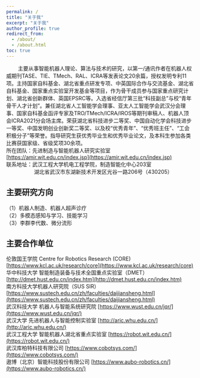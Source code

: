 ```yaml
---
permalink: /
title: "关于我"
excerpt: "关于我"
author_profile: true
redirect_from:
  - /about/
  - /about.html
toc: true
---
```


&nbsp;&nbsp;&nbsp;&nbsp;&nbsp;&nbsp;&nbsp;&nbsp;主要从事智能机器人理论、算法与技术的研究，以第一/通讯作者在机器人权威期刊TASE、TIE、TMech、RAL、ICRA等发表论文20余篇，授权发明专利11项。主持国家自科基金、湖北省重点研发专项、中英国际合作与交流基金、湖北省自科基金、国家重点实验室开发基金等项目，作为骨干成员参与国家重点研究计划、湖北省创新群体、英国EPSRC等。入选省经信厅第三批“科技副总”与校“青年骨干人才计划”。兼任湖北省人工智能学会理事、亚太人工智能学会武汉分会理事、国家自科基金函评专家及TRO/TMech/ICRA/IROS等期刊审稿人、机器人顶会ICRA2021分会场主席。荣获湖北省科技进步二等奖、中国自动化学会科技进步一等奖、中国发明创业创新奖二等奖、以及校“优秀青年”、“优秀班主任”、“工会积极分子”等荣誉。指导研究生获优秀毕业生和优秀毕业论文，及本科生参加各类比赛获国家级、省级奖项30余项。<br>
所在团队：先进制造与智能机器人研究实验室 [https://amir.wit.edu.cn/index.jsp](https://amir.wit.edu.cn/index.jsp) <br>
联系地址：武汉工程大学机电工程学院，制造智能化中心203室<br>
&nbsp;&nbsp;&nbsp;&nbsp;&nbsp;&nbsp;&nbsp;&nbsp;&nbsp;&nbsp;&nbsp;&nbsp;&nbsp;&nbsp;&nbsp;&nbsp;&nbsp;&nbsp;
湖北省武汉市东湖新技术开发区光谷一路206号（430205）
<!-- 副教授，武汉工程大学  <br>
机电工程学院，智能制造中心203室 <br>
邮箱: hustfzt@gmail.com <br>
地址: 湖北省武汉市东湖新技术开发区光谷一路206号（430205） -->


## 主要研究方向


（1）机器人制造、机器人超声诊疗<br>
（2）多模态感知与学习、技能学习<br>
（3）李群李代数、微分流形

## 主要合作单位
伦敦国王学院 Centre for Robotics Research (CORE)  [https://www.kcl.ac.uk/research/core](https://www.kcl.ac.uk/research/core) <br>
华中科技大学 智能制造装备与技术全国重点实验室（DMET） [http://dmet.hust.edu.cn/index.htm](http://dmet.hust.edu.cn/index.htm) <br>
南方科技大学机器人研究院（SUS SIR） [https://www.sustech.edu.cn/zh/faculties/daijiansheng.html](https://www.sustech.edu.cn/zh/faculties/daijiansheng.html) <br>
武汉科技大学 机器人与智能系统研究院 [https://www.wust.edu.cn/jqr/](https://www.wust.edu.cn/jqr/) <br>
武汉大学 先进机器人与智能控制实验室 [http://aric.whu.edu.cn/](http://aric.whu.edu.cn/) <br>
武汉工程大学 智能机器人湖北省重点实验室 [https://robot.wit.edu.cn/](https://robot.wit.edu.cn/) <br>
武汉库柏特科技有限公司 [https://www.cobotsys.com/](https://www.cobotsys.com/) <br>
遨博（北京）智能科技股份有限公司 [https://www.aubo-robotics.cn/](https://www.aubo-robotics.cn/) <br>

<!-- &nbsp;&nbsp;&nbsp;&nbsp;&nbsp;&nbsp;&nbsp;&nbsp;机器人在制造和医疗领域的理论和应用，包括机器人运动学/动力学，机器人-机器人/人协作及多模态感知等，寻找先进算法与最终质量之间的内在联系，使机器人系统得到高效、精确控制，并实现机器人高灵活性。 -->

<!-- ## 教育背景

* 2010年9月至2016年3月，华中科技大学，机械电子工程，博士（硕博连读）

* 2006年9月至2010年6月，河南科技大学，机械设计制造及其自动化，学士

## 工作经历

* 2021年11月至今，武汉工程大学，副教授
* 2016年6月至2021年11月，武汉工程大学，讲师
* 2019年12月至2020年12月，伦敦国王学院，博士后

## 主持或参与的科研项目

[1]	湖北省技术创新计划重点研发专项，智能商品零售系统关键技术研究与应用，2023/01-2025/12，主持，在研。 <br>
[2]	国家青年基金项目，51805380，基于Clifford代数的复杂曲面机器人铣削轨迹误差补偿策略研究，2019/01-2021/12，主持，已结题。 <br>
[3]	湖北省青年基金项目，2017CFB346，面向相贯线曲线焊接的多机器人协作运动控制研究，2018/01-2019/12，主持，已结题。 <br>
[4]	国家重点实验室开放基金，DMETKF2022019，基于装配技能学习的双臂协作机器人自适应柔顺控制研究，2022/01-2023/12, 主持，在研。 <br>
[5]	中英国际合作与交流项目，IEC\NSFC\211345，Precise Trajectory-Tracking Control for Robotic Seam Welding based on Multi-Sensor Fusion，2022/4-2024/3，中方负责人，在研。 <br>
[6]	国家面上基金项目，51875415，复杂空间曲线型D类焊缝的多机器人协调运动轨迹生成及其自学习控制，2019/01-2022/12，参与。 <br>
[7]	湖北省创新群体项目，2019CFA026，面向大型化工装备的多机器人智能焊割一体化技术研究与应用，2019/1-2022/12，参与。 <br>
[8]	国家重点研发计划“智能机器人”专项，2019YFB1302502，子课题“人机协作范式与作业优化”，2019/12-2022/11, 参与。 <br>
[9]	英国EPSRC项目, EP/P026087/1, Error-propagation Based Geometrical Quality Prediction and Control Strategy for Complex Manufacturing Processes Using Parallel Kinematic Machines, 2017.7-2021/6, 参与。

## 发表的论文与授权专利

### 期刊论文

[1]	 J. Pan, Z. Fu*, H. Yue, X. Lei, M. Li and X. Chen, Toward Simultaneous Coordinate Calibrations of AX=YB Problem by the LMI-SDP Optimization, IEEE Transactions on Automation Science and Engineering, 2022, doi: 10.1109/TASE.2022.3207771.<br>
[2]	付中涛，饶书航，潘嘉滨，李淼，黄涛，陈绪兵；基于LMI-SDP优化的机器人手眼关系精确求解，机械工程学报，2023, 59 (3)，1-6.<br>
[3]	E Spyrakos-Papastavridis; Z Fu; J S Dai; Power-Shaping Model-Based Control With Feedback Deactivation for Flexible-Joint Robot Interaction, IEEE Robotics and Automation Letters, 2022, 7(2): 4566-4573.<br>
[4]	Z Fu, E Spyrakos-Papastavridis, Y Lin, J Dai. A Lie theory based dynamic parameter identification methodology for serial manipulators. IEEE/ASME Transactions on Mechatronics, 2021, 26(5): 2688-2699.<br>
[5]	J. Xiong, Z Fu*, et al. Simulation and Trajectory Planning of Dual-Robot Collaborative Welding for Intersecting Pipes. The International Journal of Advanced Manufacturing Technology, 2020.111, 2231-2241.<br>
[6]	J Pan; Z Fu*; J Xiong;X Lei; K Zhang; X Chen; RobMach: G-Code-based off-line programming for robotic machining trajectory generation, The International Journal of Advanced Manufacturing Technology, 2022, 118: 2497-2511. <br>
[7]	Z Fu, J Pan, E Spyrakos-Papastavridis, X Chen, M Li. A dual quaternion-based approach for coordinate calibration of dual robots in collaborative motion. IEEE Robotics and Automation Letters, 2020.<br>
[8]	Z Fu, JS Dai, K Yang, X Chen, P López-Custodio. Analysis of unified error model and simulated parameters calibration for robotic machining based on Lie theory. Robotics and Computer-Integrated Manufacturing 61, 101855, 2020.<br>
[9]	Z Fu, Wenyu Yang, Zhen Yang. Solution of inverse kinematics for 6R robot manipulator with offset wrist based on geometric algebra, Journal of Mechanisms and Robotics- Transactions of The ASME, 2013. 5(3): 10-17.<br>

### 会议论文

[1]	Z Fu, E Spyrakos-Papastavridis, Y Lin, JS Dai. Analytical Expressions of Serial Manipulator Jacobians and their High-Order Derivatives based on Lie Theory. 2020 IEEE International Conference on Robotics and Automation (ICRA), Pairs, France.<br>
[2]	Z Fu, W Yang, X Wang, J Leopold. Analytical modelling of milling forces for helical end milling based on a predictive machining theory. 2015 International Conference of Modelling of Machining Operation (CMMO), Karlsruhe, Germany.<br>
[3]	J Xiong, Z Fu, M Li, Z Gao, X Zhang, X Chen. Trajectory-Smooth Optimization and Simulation of Dual-Robot Collaborative Welding. The 14th International Conference on Intelligent Robotics and Applications (ICIRA2021), Yantai, China.<br>
[4]	X Zhang, Z Fu, G Wang. Design and Development of a Novel 3-DOF Parallel Robotic Polishing End-effector. The 6th IEEE International Conference on Advanced Robotics and Mechatronics(ARM2021), Chongqing, China.

### 邀请报告

[1]	Robot Flexible Manufacturing: Data and Algorithm, Sino-Swiss AI Conference, 2018.<br>
[2]	Robot in Advanced Manufacturing: Theory and Application, HAUST-graduation 10th anniversary, 2020.<br>

### 授权的专利与软著

[1]	一种刀具轨迹生成方法、装置和铣削机器人ZL202010069844.7<br>
[2]	一种机器人雅可比矩阵计算方法装置及存储介质ZL201910223255.7<br>
[3]	一种机器人自动分步装配插销方法、系统和双臂机器人ZL201910556696.9<br>
[4]	一种步进控制方法、装置、打磨机器人和可读存储介质ZL201910710011.1<br>
[5]	一种用于机器人装配的点激光线标定方法及系统ZL201811562980.9<br>
[6]	机器人铣削后置处理软件V1.0，2019SR1168645<br>
[7]	机器人磨削路径规划软件V1.0，2021SR1589113<br> -->